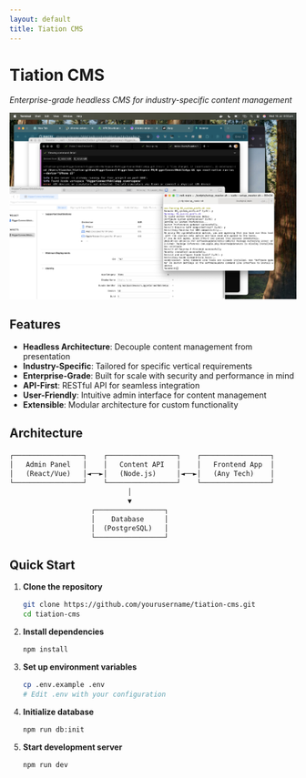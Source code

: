```yaml
---
layout: default
title: Tiation CMS
---
```


# Tiation CMS

*Enterprise-grade headless CMS for industry-specific content management*

![CMS Screenshot](./images/cms-screenshot.jpg)

## Features

- **Headless Architecture**: Decouple content management from presentation
- **Industry-Specific**: Tailored for specific vertical requirements
- **Enterprise-Grade**: Built for scale with security and performance in mind
- **API-First**: RESTful API for seamless integration
- **User-Friendly**: Intuitive admin interface for content management
- **Extensible**: Modular architecture for custom functionality

## Architecture

```
┌─────────────────┐    ┌─────────────────┐    ┌─────────────────┐
│   Admin Panel   │    │   Content API   │    │   Frontend App  │
│   (React/Vue)   │◄──►│   (Node.js)     │◄──►│   (Any Tech)    │
└─────────────────┘    └─────────────────┘    └─────────────────┘
                             │
                             ▼
                    ┌─────────────────┐
                    │    Database     │
                    │  (PostgreSQL)   │
                    └─────────────────┘
```

## Quick Start

1. **Clone the repository**
   ```bash
   git clone https://github.com/yourusername/tiation-cms.git
   cd tiation-cms
   ```

2. **Install dependencies**
   ```bash
   npm install
   ```

3. **Set up environment variables**
   ```bash
   cp .env.example .env
   # Edit .env with your configuration
   ```

4. **Initialize database**
   ```bash
   npm run db:init
   ```

5. **Start development server**
   ```bash
   npm run dev
   ```
